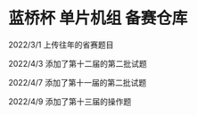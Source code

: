 # 蓝桥杯 单片机组 备赛仓库
2022/3/1 上传往年的省赛题目

2022/4/3 添加了第十二届的第二批试题

2022/4/7 添加了第十一届的第二批试题

2022/4/9 添加了第十三届的操作题
